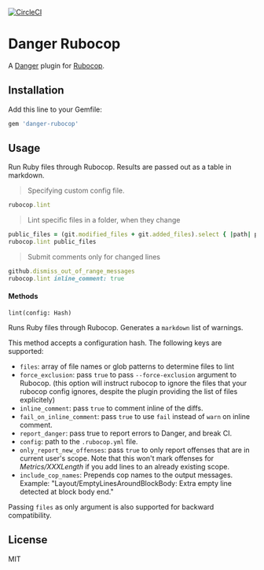 [![CircleCI](https://circleci.com/gh/ashfurrow/danger-rubocop.svg?style=svg)](https://circleci.com/gh/ashfurrow/danger-rubocop)

# Danger Rubocop

A [Danger](https://github.com/danger/danger) plugin for [Rubocop](https://github.com/bbatsov/rubocop).

## Installation

Add this line to your Gemfile:

```rb
gem 'danger-rubocop'
```

## Usage

Run Ruby files through Rubocop.
Results are passed out as a table in markdown.


> Specifying custom config file.
```ruby
rubocop.lint
```

> Lint specific files in a folder, when they change

```ruby
public_files = (git.modified_files + git.added_files).select { |path| path.include?("/public/") }
rubocop.lint public_files
```

> Submit comments only for changed lines

```ruby
github.dismiss_out_of_range_messages
rubocop.lint inline_comment: true
```

#### Methods

`lint(config: Hash)`

Runs Ruby files through Rubocop. Generates a `markdown` list of warnings.

This method accepts a configuration hash.
The following keys are supported:

* `files`: array of file names or glob patterns to determine files to lint
* `force_exclusion`: pass `true` to pass `--force-exclusion` argument to Rubocop.
  (this option will instruct rubocop to ignore the files that your rubocop config ignores,
  despite the plugin providing the list of files explicitely)
* `inline_comment`: pass `true` to comment inline of the diffs.
* `fail_on_inline_comment`: pass `true` to use `fail` instead of `warn` on inline comment.
* `report_danger`: pass true to report errors to Danger, and break CI.
* `config`: path to the `.rubocop.yml` file.
* `only_report_new_offenses`: pass `true` to only report offenses that are in current user's scope.
   Note that this won't mark offenses for _Metrics/XXXLength_ if you add lines to an already existing scope.
* `include_cop_names`: Prepends cop names to the output messages. Example: "Layout/EmptyLinesAroundBlockBody: Extra empty line detected at block body end."


Passing `files` as only argument is also supported for backward compatibility.

## License

MIT
